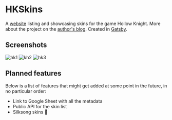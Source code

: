 # HKSkins
A [website](https://hkskins.art/) listing and showcasing skins for the game Hollow Knight. More about the project on the [author's blog](https://www.tadeasjun.com/blog/hollow-knight-skins/). Created in [Gatsby](https://www.gatsbyjs.com/).

## Screenshots
![hk1](https://tadeasjun.com/assets/img/blog/hkskins-screenshot1.png)
![kh2](https://tadeasjun.com/assets/img/blog/hkskins-screenshot2.png)
![hk3](https://tadeasjun.com/assets/img/blog/hkskins-screenshot3.png)

## Planned features
Below is a list of features that might get added at some point in the future, in no particular order:
- Link to Google Sheet with all the metadata
- Public API for the skin list
- Silksong skins 🤡
